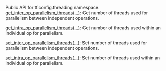 
Public API for tf.config.threading namespace.
[get_inter_op_parallelism_threads(...)](https://www.tensorflow.org/api_docs/python/tf/config/threading/get_inter_op_parallelism_threads): Get number of threads used for parallelism between independent operations.

[get_intra_op_parallelism_threads(...)](https://www.tensorflow.org/api_docs/python/tf/config/threading/get_intra_op_parallelism_threads): Get number of threads used within an individual op for parallelism.

[set_inter_op_parallelism_threads(...)](https://www.tensorflow.org/api_docs/python/tf/config/threading/set_inter_op_parallelism_threads): Set number of threads used for parallelism between independent operations.

[set_intra_op_parallelism_threads(...)](https://www.tensorflow.org/api_docs/python/tf/config/threading/set_intra_op_parallelism_threads): Set number of threads used within an individual op for parallelism.

